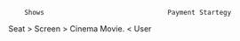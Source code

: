 
        Shows                               Payment Startegy
Seat > Screen > Cinema     Movie.          < User